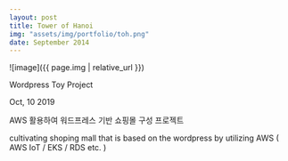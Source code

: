 ```yaml
---
layout: post
title: Tower of Hanoi
img: "assets/img/portfolio/toh.png"
date: September 2014
---
```



![image]({{ page.img | relative_url }})
<!-- ---
layout: post
title: Wordpress Toy Project  
feature-img: "assets/img/portfolio/wordpress.jpg"
img: "assets/img/portfolio/wordpress.jpg"
date: Oct, 15 2019
tags: [portfolio, wordpress]
---
 -->



Wordpress Toy Project  

 Oct, 10 2019

AWS 활용하여 워드프레스 기반 쇼핑몰 구성 프로젝트 

cultivating shoping mall that is based on the wordpress by utilizing AWS ( AWS IoT / EKS / RDS etc. )



